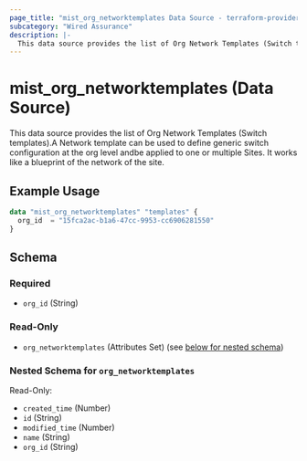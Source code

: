 ```yaml
---
page_title: "mist_org_networktemplates Data Source - terraform-provider-mist"
subcategory: "Wired Assurance"
description: |-
  This data source provides the list of Org Network Templates (Switch templates).A Network template can be used to define generic switch configuration at the org level andbe applied to one or multiple Sites. It works like a blueprint of the network of the site.
---
```


# mist_org_networktemplates (Data Source)

This data source provides the list of Org Network Templates (Switch templates).A Network template can be used to define generic switch configuration at the org level andbe applied to one or multiple Sites. It works like a blueprint of the network of the site.


## Example Usage

```terraform
data "mist_org_networktemplates" "templates" {
  org_id  = "15fca2ac-b1a6-47cc-9953-cc6906281550"
}
```

<!-- schema generated by tfplugindocs -->
## Schema

### Required

- `org_id` (String)

### Read-Only

- `org_networktemplates` (Attributes Set) (see [below for nested schema](#nestedatt--org_networktemplates))

<a id="nestedatt--org_networktemplates"></a>
### Nested Schema for `org_networktemplates`

Read-Only:

- `created_time` (Number)
- `id` (String)
- `modified_time` (Number)
- `name` (String)
- `org_id` (String)